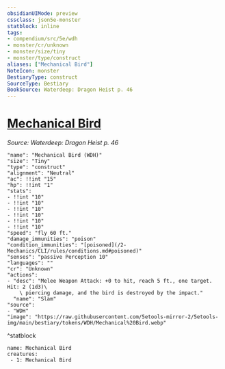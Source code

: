 ```yaml
---
obsidianUIMode: preview
cssclass: json5e-monster
statblock: inline
tags:
- compendium/src/5e/wdh
- monster/cr/unknown
- monster/size/tiny
- monster/type/construct
aliases: ["Mechanical Bird"]
NoteIcon: monster
BestiaryType: construct
SourceType: Bestiary
BookSource: Waterdeep: Dragon Heist p. 46
---
```

# [Mechanical Bird](2-Mechanics\CLI\bestiary\construct/mechanical-bird-wdh.md)
*Source: Waterdeep: Dragon Heist p. 46*  

```statblock
"name": "Mechanical Bird (WDH)"
"size": "Tiny"
"type": "construct"
"alignment": "Neutral"
"ac": !!int "15"
"hp": !!int "1"
"stats":
- !!int "10"
- !!int "10"
- !!int "10"
- !!int "10"
- !!int "10"
- !!int "10"
"speed": "fly 60 ft."
"damage_immunities": "poison"
"condition_immunities": "[poisoned](/2-Mechanics/CLI/rules/conditions.md#poisoned)"
"senses": "passive Perception 10"
"languages": ""
"cr": "Unknown"
"actions":
- "desc": "Melee Weapon Attack: +0 to hit, reach 5 ft., one target. Hit: 2 (1d3)\
    \ piercing damage, and the bird is destroyed by the impact."
  "name": "Slam"
"source":
- "WDH"
"image": "https://raw.githubusercontent.com/5etools-mirror-2/5etools-img/main/bestiary/tokens/WDH/Mechanical%20Bird.webp"
```
^statblock

```encounter-table
name: Mechanical Bird
creatures:
 - 1: Mechanical Bird
```